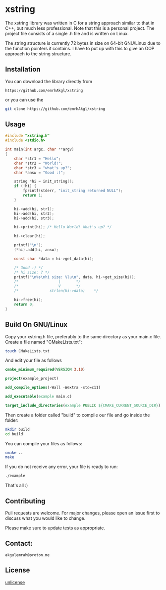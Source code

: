 # xstring

The xstring library was written in C for a string approach similar to that in C++, but much less professional. 
Note that this is a personal project. The project file consists of a single .h file and is written on Linux. 

The string structure is currently 72 bytes in size on 64-bit GNU/Linux due to the function pointers it contains. 
I have to put up with this to give an OOP approach to the string structure. 

## Installation

You can download the library directly from 
```
https://github.com/emrhAkgl/xstring
```
or you can use the 
```bash
git clone https://github.com/emrhAkgl/xstring
```


## Usage

```c
#include "xstring.h"
#include <stdio.h>

int main(int argc, char **argv)
{
	char *str1 = "Hello";
	char *str2 = "World!";
	char *str3 = "what's up?";
	char *answ = "Good :)";

	string *hi = init_string();
	if (!hi) {	
		fprintf(stderr, "init_string returned NULL");
		return 1;
	}

	hi->add(hi, str1); 
	hi->add(hi, str2); 
	hi->add(hi, str3); 

	hi->print(hi); /* Hello World! What's up? */

	hi->clear(hi);

	printf("\n");
	(*hi).add(hi, answ);

	const char *data = hi->get_data(hi);

	/* Good :) */
	/* hi size: 7 */
	printf("\n%s\nhi size: %lu\n", data, hi->get_size(hi));
	/*					|		*/
	/*					V		*/
	/*				strlen(hi->data)	*/

	hi->free(hi);
	return 0;
}
```

## Build On GNU/Linux
Copy your xstring.h file, preferably to the same directory as your main.c file. Create a file named "CMakeLists.txt":
```bash
touch CMakeLists.txt
```

And edit your file as follows
```cmake
cmake_minimum_required(VERSION 3.10)

project(example_project)

add_compile_options(-Wall -Wextra -std=c11)

add_executable(example main.c)

target_include_directories(example PUBLIC ${CMAKE_CURRENT_SOURCE_DIR})
```

Then create a folder called "build" to compile our file and go inside the folder:
```bash
mkdir build
cd build
```

You can compile your files as follows: 
```bash
cmake ..
make
```

If you do not receive any error, your file is ready to run:
```bash
./example
```

That's all :)

## Contributing

Pull requests are welcome. For major changes, please open an issue first
to discuss what you would like to change.

Please make sure to update tests as appropriate.
## Contact:
```
akgulemrah@proton.me
```

## License

[unlicense](https://unlicense.org/)
